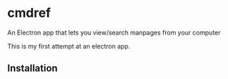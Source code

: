 # cmdref
An Electron app that lets you view/search manpages from your computer

This is my first attempt at an electron app.  

## Installation

